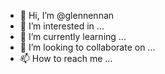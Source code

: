 - 👋 Hi, I’m @glennennan
- 👀 I’m interested in ...
- 🌱 I’m currently learning ...
- 💞️ I’m looking to collaborate on ...
- 📫 How to reach me ...

<!---
glennennan/glennennan is a ✨ special ✨ repository because its `README.md` (this file) appears on your GitHub profile.
You can click the Preview link to take a look at your changes.
--->
